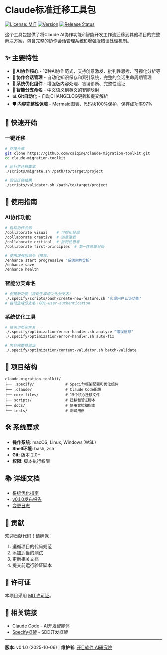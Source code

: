 # Claude标准迁移工具包

[![License: MIT](https://img.shields.io/badge/License-MIT-yellow.svg)](https://opensource.org/licenses/MIT)
[![Version](https://img.shields.io/badge/version-v0.1.0-blue.svg)](https://github.com/caiqing/claude-migration-toolkit/releases)
[![Release Status](https://img.shields.io/badge/release-stable-brightgreen.svg)](https://github.com/caiqing/claude-migration-toolkit)

这个工具包提供了将Claude AI协作功能和智能开发工作流迁移到其他项目的完整解决方案，包含完整的协作会话管理系统和增强版错误处理机制。

## ✨ 主要特性

- **🤖 AI协作核心** - 12种AI协作范式，支持创意激发、批判性思考、可视化分析等
- **📝 协作会话管理** - 自动化知识保存和索引系统，完整的会话生命周期管理
- **🔧 系统优化组件** - 增强版内容处理、错误诊断、完整性验证
- **🌟 智能分支命名** - 中文语义到英文的智能映射
- **📊 Git自动化** - 自动CHANGELOG更新和提交解析
- **🛡️ 内容完整性保障** - Mermaid图表、代码块100%保护，保存成功率97%

## 🚀 快速开始

### 一键迁移

```bash
# 克隆仓库
git clone https://github.com/caiqing/claude-migration-toolkit.git
cd claude-migration-toolkit

# 运行主迁移脚本
./scripts/migrate.sh /path/to/target/project

# 验证迁移结果
./scripts/validator.sh /path/to/target/project
```

## 📖 使用指南

### AI协作功能

```bash
# 启动协作会话
/collaborate visual    # 可视化呈现
/collaborate creative  # 创意激发
/collaborate critical  # 批判性思考
/collaborate first-principles  # 第一性原理分析

# 使用增强版命令（推荐）
/enhance start progressive "系统架构分析"
/enhance save
/enhance health
```

### 智能分支命名

```bash
# 创建新功能（自动生成语义化分支名）
./.specify/scripts/bash/create-new-feature.sh "实现用户认证功能"
# 自动生成分支名：001-user-authentication
```

### 系统优化工具

```bash
# 错误诊断和修复
./.specify/optimization/error-handler.sh analyze "错误信息"
./.specify/optimization/error-handler.sh auto-fix

# 内容完整性验证
./.specify/optimization/content-validator.sh batch-validate
```

## 📁 项目结构

```text
claude-migration-toolkit/
├── .specify/              # Specify框架配置和优化组件
├── .claude/               # Claude Code配置
├── core-files/            # 15个核心迁移文件
├── scripts/               # 迁移和验证脚本
├── docs/                  # 使用文档和指南
└── tests/                 # 测试用例
```

## 🛠️ 系统要求

- **操作系统**: macOS, Linux, Windows (WSL)
- **Shell环境**: bash, zsh
- **Git**: 版本 2.0+
- **权限**: 脚本执行权限

## 📚 详细文档

- [系统优化指南](docs/system_optimization_guide.md)
- [v0.1.0发布报告](docs/v0.1.0-release-report.md)
- [变更日志](docs/CHANGELOG.md)

## 🤝 贡献

欢迎贡献代码！请确保：

1. 遵循项目的代码规范
2. 添加适当的测试
3. 更新相关文档
4. 提交前运行验证脚本

## 📄 许可证

本项目采用 [MIT许可证](LICENSE)。

## 🔗 相关链接

- [Claude Code](https://claude.com/claude-code) - AI开发智能体
- [Specify框架](https://github.com/github/spec-kit) - SDD开发框架

---

**版本**: v0.1.0 (2025-10-06) | **维护者**: [开目软件 AI研究院](https://github.com/caiqing)